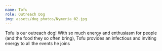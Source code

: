 ```yaml
---
name: Tofu
role: Outreach Dog
img: assets/dog_photos/Nymeria_02.jpg
---
```

Tofu is our outreach dog!  With so much energy and enthusiasm for people (and the food they so often bring), Tofu provides an infectious and inviting energy to all the events he joins